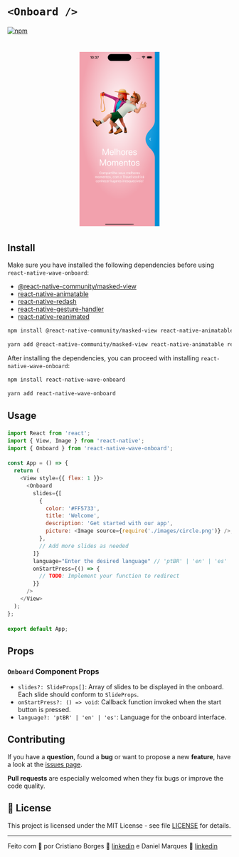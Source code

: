 # `<Onboard />`

[![npm](https://img.shields.io/npm/v/react-native-wave-onboard.svg)](https://www.npmjs.com/package/react-native-wave-onboard)

<h1 align="center">
  <img alt="Logo" src="./src/assets/screen.png" width="180px">
</h1>

## Install

Make sure you have installed the following dependencies before using `react-native-wave-onboard`:

- [@react-native-community/masked-view](https://github.com/react-native-masked-view/masked-view)
- [react-native-animatable](https://github.com/oblador/react-native-animatable)
- [react-native-redash](https://github.com/wcandillon/react-native-redash)
- [react-native-gesture-handler](https://github.com/software-mansion/react-native-gesture-handler)
- [react-native-reanimated](https://github.com/software-mansion/react-native-reanimated)

```bash
npm install @react-native-community/masked-view react-native-animatable react-native-redash react-native-gesture-handler react-native-reanimated
```

```bash
yarn add @react-native-community/masked-view react-native-animatable react-native-redash react-native-gesture-handler react-native-reanimated
```

After installing the dependencies, you can proceed with installing `react-native-wave-onboard`:

```bash
npm install react-native-wave-onboard
```

```bash
yarn add react-native-wave-onboard
```

## Usage

```js
import React from 'react';
import { View, Image } from 'react-native';
import { Onboard } from 'react-native-wave-onboard';

const App = () => {
  return (
    <View style={{ flex: 1 }}>
      <Onboard
        slides={[
          {
            color: '#FF5733',
            title: 'Welcome',
            description: 'Get started with our app',
            picture: <Image source={require('./images/circle.png')} />,
          },
          // Add more slides as needed
        ]}
        language="Enter the desired language" // 'ptBR' | 'en' | 'es' | 'fr' | 'de' | 'it' | 'ru' | 'ja' | 'ko' | 'zhCN' | 'ar'
        onStartPress={() => {
          // TODO: Implement your function to redirect
        }}
      />
    </View>
  );
};

export default App;
```

## Props

### `Onboard` Component Props

- `slides?: SlideProps[]`: Array of slides to be displayed in the onboard. Each slide should conform to `SlideProps`.
- `onStartPress?: () => void`: Callback function invoked when the start button is pressed.
- `language?: 'ptBR' | 'en' | 'es'`: Language for the onboard interface.

## Contributing

If you have a **question**, found a **bug** or want to propose a new **feature**, have a look at the [issues page](https://github.com/CristianoVieira1/react-native-wave-onboard/issues).

**Pull requests** are especially welcomed when they fix bugs or improve the code quality.

## 📝 License

This project is licensed under the MIT License - see file [LICENSE](LICENSE) for details.

---

Feito com 💜 por Cristiano Borges 👋 [linkedin](https://www.linkedin.com/in/cristianobv/) e 
Daniel Marques 👋 [linkedin](https://www.linkedin.com/in/danmarquesdev/)


